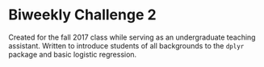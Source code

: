 # Biweekly Challenge 2

Created for the fall 2017 class while serving as an undergraduate teaching assistant. Written to introduce students of all backgrounds to the `dplyr` package and basic logistic regression.
